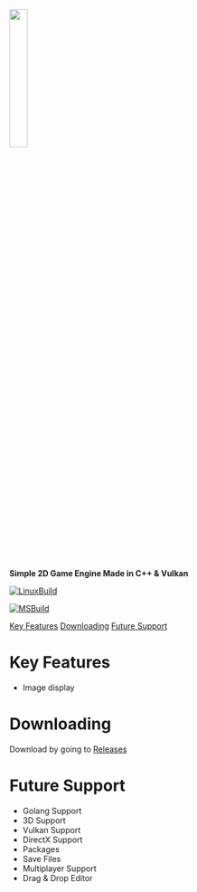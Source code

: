 <img src="https://github.com/Drizzle3D/Drizzle2D/blob/main/Drizzle2D.png" width="25%" height="25%">

**Simple 2D Game Engine Made in C++ &amp; Vulkan**

[![LinuxBuild](https://github.com/Drizzle3D/Drizzle2D/actions/workflows/makefile.yml/badge.svg)](https://github.com/Drizzle3D/Drizzle2D/actions/workflows/makefile.yml)

[![MSBuild](https://github.com/Drizzle3D/Drizzle2D/actions/workflows/msbuild.yml/badge.svg)](https://github.com/Drizzle3D/Drizzle2D/actions/workflows/msbuild.yml)

[Key Features](#Key-Features) [Downloading](#Downloading) [Future Support](#Future-Support)

# Key Features
* Image display

# Downloading
Download by going to [Releases](https://github.com/Drizzle3D/Drizzle2D/releases)

# Future Support
* Golang Support
* 3D Support
* Vulkan Support
* DirectX Support
* Packages
* Save Files
* Multiplayer Support
* Drag & Drop Editor
